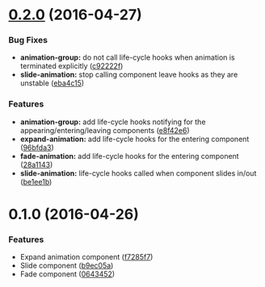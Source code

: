 <a name="0.2.0"></a>
# [0.2.0](https://github.com/telerik/kendo-react-animation/compare/e8f42e6...v0.2.0) (2016-04-27)

### Bug Fixes

* **animation-group:** do not call life-cycle hooks when animation is terminated explicitly ([c92222f](https://github.com/telerik/kendo-react-animation/commit/c92222f))
* **slide-animation:** stop calling component leave hooks as they are unstable ([eba4c15](https://github.com/telerik/kendo-react-animation/commit/eba4c15))

### Features

* **animation-group:** add life-cycle hooks notifying for the appearing/entering/leaving components ([e8f42e6](https://github.com/telerik/kendo-react-animation/commit/e8f42e6))
* **expand-animation:** add life-cycle hooks for the entering component ([96bfda3](https://github.com/telerik/kendo-react-animation/commit/96bfda3))
* **fade-animation:** add life-cycle hooks for the entering component ([28a1143](https://github.com/telerik/kendo-react-animation/commit/28a1143))
* **slide-animation:** life-cycle hooks called when component slides in/out ([be1ee1b](https://github.com/telerik/kendo-react-animation/commit/be1ee1b))

<a name="0.1.0"></a>
# 0.1.0 (2016-04-26)


### Features

* Expand animation component ([f7285f7](https://github.com/telerik/kendo-react-animation/commit/f7285f7))
* Slide component ([b9ec05a](https://github.com/telerik/kendo-react-animation/commit/b9ec05a))
* Fade component ([0643452](https://github.com/telerik/kendo-react-animation/commit/0643452))

